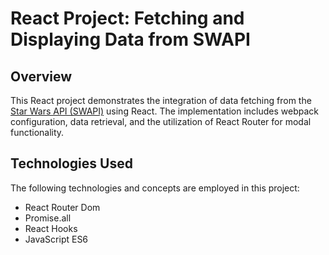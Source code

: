 # React Project: Fetching and Displaying Data from SWAPI

## Overview

This React project demonstrates the integration of data fetching from the <a href="https://swapi.dev/api/"> Star Wars API (SWAPI)</a> using React. The implementation includes webpack configuration, data retrieval, and the utilization of React Router for modal functionality.

## Technologies Used

The following technologies and concepts are employed in this project:

- React Router Dom
- Promise.all
- React Hooks
- JavaScript ES6
